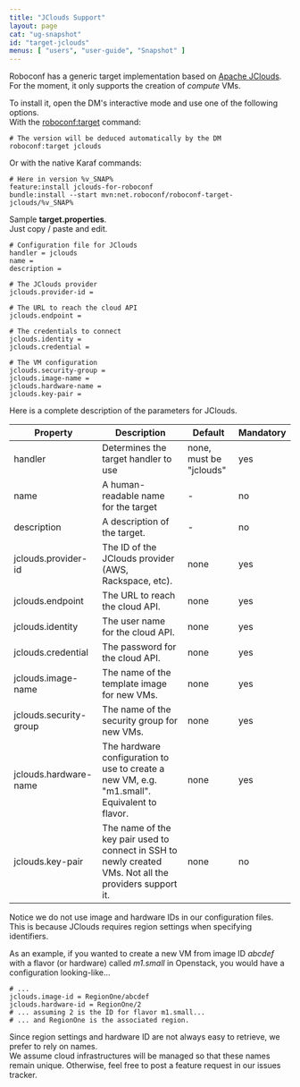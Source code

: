 ```yaml
---
title: "JClouds Support"
layout: page
cat: "ug-snapshot"
id: "target-jclouds"
menus: [ "users", "user-guide", "Snapshot" ]
---
```


Roboconf has a generic target implementation based on [Apache JClouds](http://jclouds.apache.org).  
For the moment, it only supports the creation of *compute* VMs.

To install it, open the DM's interactive mode and use one of the following options.  
With the [roboconf:target](karaf-commands-for-the-dm.html) command:

```properties
# The version will be deduced automatically by the DM
roboconf:target jclouds
```

Or with the native Karaf commands:

```properties
# Here in version %v_SNAP%
feature:install jclouds-for-roboconf
bundle:install --start mvn:net.roboconf/roboconf-target-jclouds/%v_SNAP%
```

Sample **target.properties**.  
Just copy / paste and edit.

```properties
# Configuration file for JClouds
handler = jclouds
name = 
description = 

# The JClouds provider
jclouds.provider-id = 

# The URL to reach the cloud API
jclouds.endpoint = 

# The credentials to connect
jclouds.identity = 
jclouds.credential = 

# The VM configuration
jclouds.security-group = 
jclouds.image-name =  
jclouds.hardware-name = 
jclouds.key-pair = 
```

Here is a complete description of the parameters for JClouds.

| Property | Description | Default | Mandatory |
| --- | --- | --- | --- |
| handler | Determines the target handler to use | none, must be "jclouds" | yes |
| name | A human-readable name for the target | - | no |
| description | A description of the target. | - | no |
| jclouds.provider-id | The ID of the JClouds provider (AWS, Rackspace, etc). | none | yes |
| jclouds.endpoint | The URL to reach the cloud API. | none | yes |
| jclouds.identity | The user name for the cloud API. | none | yes |
| jclouds.credential | The password for the cloud API. | none | yes |
| jclouds.image-name | The name of the template image for new VMs. | none | yes |
| jclouds.security-group | The name of the security group for new VMs. | none | yes |
| jclouds.hardware-name | The hardware configuration to use to create a new VM, e.g. "m1.small". Equivalent to flavor. | none | yes |
| jclouds.key-pair | The name of the key pair used to connect in SSH to newly created VMs. Not all the providers support it. | none | no |


Notice we do not use image and hardware IDs in our configuration files.  
This is because JClouds requires region settings when specifying identifiers.

As an example, if you wanted to create a new VM from image ID *abcdef* with a flavor (or hardware) called *m1.small* in Openstack, you
would have a configuration looking-like...

```properties
# ...
jclouds.image-id = RegionOne/abcdef
jclouds.hardware-id = RegionOne/2
# ... assuming 2 is the ID for flavor m1.small...
# ... and RegionOne is the associated region.
```

Since region settings and hardware ID are not always easy to retrieve, we prefer to rely on names.  
We assume cloud infrastructures will be managed so that these names remain unique. Otherwise, feel free to post a feature request
in our issues tracker.
